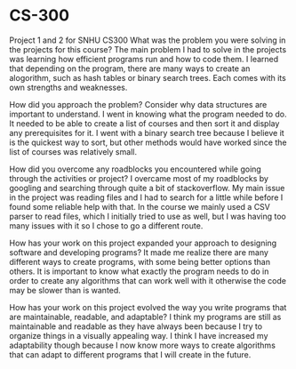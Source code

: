 # CS-300
Project 1 and 2 for SNHU CS300
What was the problem you were solving in the projects for this course?
The main problem I had to solve in the projects was learning how efficient programs run and how to code them. I learned that depending on the program, there are many ways to create an alogorithm, such as hash tables or binary search trees. Each comes with its own strengths and weaknesses.

How did you approach the problem? Consider why data structures are important to understand.
I went in knowing what the program needed to do. It needed to be able to create a list of courses and then sort it and display any prerequisites for it. I went with a binary search tree because I believe it is the quickest way to sort, but other methods would have worked since the list of courses was relatively small.

How did you overcome any roadblocks you encountered while going through the activities or project?
I overcame most of my roadblocks by googling and searching through quite a bit of stackoverflow. My main issue in the project was reading files and I had to search for a little while before I found some reliable help with that. In the course we mainly used a CSV parser to read files, which I initially tried to use as well, but I was having too many issues with it so I chose to go a different route.

How has your work on this project expanded your approach to designing software and developing programs?
It made me realize there are many different ways to create programs, with some being better options than others. It is important to know what exactly the program needs to do in order to create any algorithms that can work well with it otherwise the code may be slower than is wanted.

How has your work on this project evolved the way you write programs that are maintainable, readable, and adaptable?
I think my programs are still as maintainable and readable as they have always been because I try to organize things in a visually appealing way. I think I have increased my adaptability though because I now know more ways to create algorithms that can adapt to different programs that I will create in the future.
